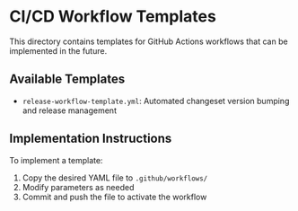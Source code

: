 # CI/CD Workflow Templates

This directory contains templates for GitHub Actions workflows that can be implemented in the future.

## Available Templates

- `release-workflow-template.yml`: Automated changeset version bumping and release management

## Implementation Instructions

To implement a template:

1. Copy the desired YAML file to `.github/workflows/`
2. Modify parameters as needed
3. Commit and push the file to activate the workflow
